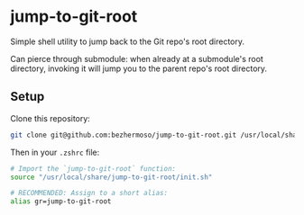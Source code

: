 # jump-to-git-root

Simple shell utility to jump back to the Git repo's root directory.

Can pierce through submodule: when already at a submodule's root directory, invoking it
will jump you to the parent repo's root directory.

## Setup

Clone this repository:

```sh
git clone git@github.com:bezhermoso/jump-to-git-root.git /usr/local/share

```

 Then in your `.zshrc` file:

```sh
# Import the `jump-to-git-root` function:
source "/usr/local/share/jump-to-git-root/init.sh"

# RECOMMENDED: Assign to a short alias:
alias gr=jump-to-git-root
```
